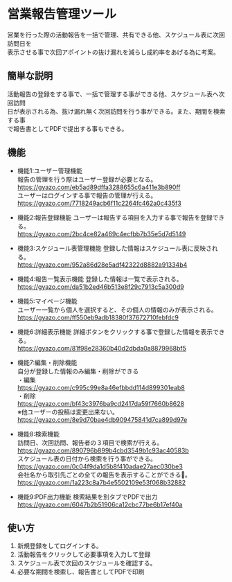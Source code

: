 # 営業報告管理ツール
 
営業を行った際の活動報告を一括で管理、共有できる他、スケジュール表に次回訪問日を  
表示させる事で次回アポイントの抜け漏れを減らし成約率をあげる為に考案。

## 簡単な説明
 活動報告の登録をする事で、一括で管理する事ができる他、スケジュール表へ次回訪問  
 日が表示される為、抜け漏れ無く次回訪問を行う事ができる。また、期間を検索する事  
 で報告書としてPDFで提出する事もできる。
 
## 機能
- 機能1:ユーザー管理機能  
    報告の管理を行う際はユーザー登録が必要となる。  
      https://gyazo.com/eb5ad89dffa3288655c6a411e3b890ff  
    ユーザーはログインする事で報告の管理が行える。  
      https://gyazo.com/7718249acb6f11c2264fc462a0c435f3

- 機能2:報告登録機能
    ユーザーは報告する項目を入力する事で報告を登録できる。  
      https://gyazo.com/2bc4ce82a469c4ecfbb7b35e5d7d5149

- 機能3:スケジュール表管理機能
    登録した情報はスケジュール表に反映される。  
      https://gyazo.com/952a86d28e5adf42322d8882a91334b4

- 機能4:報告一覧表示機能
    登録した情報は一覧で表示される。  
      https://gyazo.com/da51b2ed46b513e8f29c7913c5a300d9
 
- 機能5:マイページ機能  
    ユーザー一覧から個人を選択すると、その個人の情報のみが表示される。  
      https://gyazo.com/ff550eb9adb18380f37672710febfdc9

- 機能6:詳細表示機能
    詳細ボタンをクリックする事で登録した情報を表示できる。  
      https://gyazo.com/81f98e28360b40d2dbda0a8879968bf5

- 機能7:編集・削除機能  
    自分が登録した情報のみ編集・削除ができる  
    ・編集  
      https://gyazo.com/c995c99e8a46efbbdd114d899301eab8  
    ・削除  
      https://gyazo.com/bf43c3976ba9cd2417da59f7660b8628  
    ※他ユーザーの投稿は変更出来ない。    
      https://gyazo.com/8e9d70bae4db909475841d7ca899d97e

- 機能8:検索機能  
    訪問日、次回訪問、報告者の３項目で検索が行える。  
      https://gyazo.com/890796b899b4cbd3549b1c93ac40583b  
    スケジュール表の日付から検索を行う事ができる。  
      https://gyazo.com/0c04f9da1d5b8f410adae27aec030be3  
    会社名から取引先ごとの全ての報告を表示することができる。  
      https://gyazo.com/1a223c8a7b4e5502109e53f068b32882

- 機能9:PDF出力機能
    検索結果を別タブでPDFで出力  
      https://gyazo.com/6047b2b51906ca12cbc77be6b17ef40a


## 使い方
 
1. 新規登録をしてログインする。
2. 活動報告をクリックして必要事項を入力して登録
3. スケジュール表で次回のスケジュールを確認する。
4. 必要な期間を検索し、報告書としてPDFで印刷

